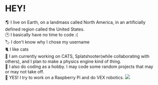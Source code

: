 # HEY!
<!-- 
**What-ever-this-is/what-ever-this-is** is a ✨ _special_ ✨ repository because its `README.md` (this file) appears on your GitHub profile.

Here are some ideas to get you started:

- 🔭 I’m currently working on ...
- 🌱 I’m currently learning ...
- 👯 I’m looking to collaborate on ...
- 🤔 I’m looking for help with ...
- 💬 Ask me about ...
- 📫 How to reach me: ...
- 😄 Pronouns: ...
- ⚡ Fun fact: ...
-->
🌎 I live on Earth, on a landmass called North America, in an artificially defined region called the United States.<br>
🕑 I basically have no time to code :(<br>
🏷️ I don't know why I chose my username<br>
🐈 I like cats<br>
🔭 I am currently working on CATS, Splatshooter(while collaborating with others), and I plan to make a physics engine kind of thing.<br>
🎈 I also do coding as a hobby. I may code some random projects that may or may not take off.<br>
🤖 YES! I try to work on a Raspberry Pi and do VEX robotics.
<img src="./rickrolll.gif">
